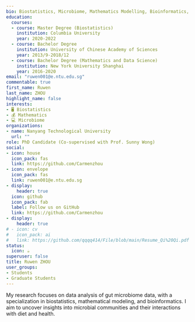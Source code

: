 ```yaml
---
bio: Biostatistics, Microbiome, Mathematics Modelling, Bioinformatics, Population Health, Multi-omics.
education:
  courses:
  - course: Master Degree (Biostatistics)
    institution: Columbia University
    year: 2020-2022
  - course: Bachelor Degree
    institution: University of Chinese Academy of Sciences
    year: 2013/9-2018/12
  - course: Bachelor Degree (Mathematics and Data Science)
    institution: New York University Shanghai
    year: 2016-2020
email: "ruwen001@e.ntu.edu.sg"
commentable: true
first_name: Ruwen
last_name: ZHOU
highlight_name: false
interests:
- 🖥 Biostatistics
- 💰 Mathematics
- 💻 Microbiome
organizations:
- name: Nanyang Technological University
  url: ""
role: PhD Candidate (Co-supervised with Prof. Sunny Wong)
social:
- icon: house
  icon_pack: fas
  link: https://github.com/Carmenzhou
- icon: envelope
  icon_pack: fas
  link: ruwen001@e.ntu.edu.sg
- display:
    header: true
  icon: github
  icon_pack: fab
  label: Follow us on GitHub
  link: https://github.com/Carmenzhou
- display:
    header: true
# - icon: cv
#   icon_pack: ai
#   link: https://github.com/qqqq414/File/blob/main/Resume_Qi%20Qi.pdf
status:
  icon: ☕️
superuser: false
title: Ruwen ZHOU
user_groups:
- Students
- Graduate Students
---
```


My research focuses on data analysis of gut microbiome data, with a specialization in biostatistics, mathematical modeling, and bioinformatics. I aim to uncover insights into microbial communities and their interactions with diet and health.
 

